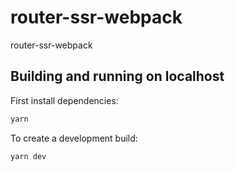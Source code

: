 # router-ssr-webpack

router-ssr-webpack

## Building and running on localhost

First install dependencies:

```sh
yarn
```

To create a development build:

```sh
yarn dev
```

